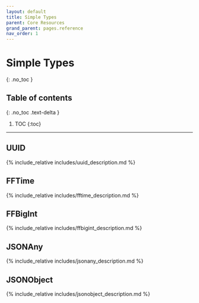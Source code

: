 ```yaml
---
layout: default
title: Simple Types
parent: Core Resources
grand_parent: pages.reference
nav_order: 1
---
```


# Simple Types
{: .no_toc }

## Table of contents
{: .no_toc .text-delta }

1. TOC
{:toc}

---
## UUID

{% include_relative includes/uuid_description.md %}

## FFTime

{% include_relative includes/fftime_description.md %}

## FFBigInt

{% include_relative includes/ffbigint_description.md %}

## JSONAny

{% include_relative includes/jsonany_description.md %}

## JSONObject

{% include_relative includes/jsonobject_description.md %}

